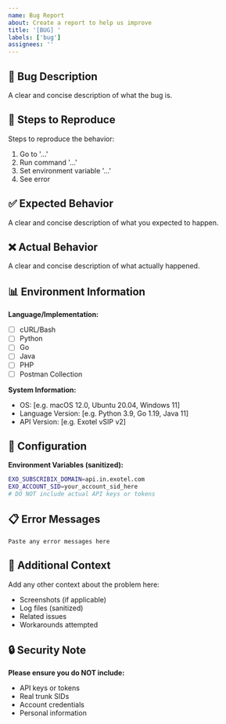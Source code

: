 ```yaml
---
name: Bug Report
about: Create a report to help us improve
title: '[BUG] '
labels: ['bug']
assignees: ''
---
```


## 🐛 Bug Description
A clear and concise description of what the bug is.

## 🔄 Steps to Reproduce
Steps to reproduce the behavior:
1. Go to '...'
2. Run command '...'
3. Set environment variable '...'
4. See error

## ✅ Expected Behavior
A clear and concise description of what you expected to happen.

## ❌ Actual Behavior
A clear and concise description of what actually happened.

## 📊 Environment Information
**Language/Implementation:**
- [ ] cURL/Bash
- [ ] Python
- [ ] Go
- [ ] Java
- [ ] PHP
- [ ] Postman Collection

**System Information:**
- OS: [e.g. macOS 12.0, Ubuntu 20.04, Windows 11]
- Language Version: [e.g. Python 3.9, Go 1.19, Java 11]
- API Version: [e.g. Exotel vSIP v2]

## 📝 Configuration
**Environment Variables (sanitized):**
```bash
EXO_SUBSCRIBIX_DOMAIN=api.in.exotel.com
EXO_ACCOUNT_SID=your_account_sid_here
# DO NOT include actual API keys or tokens
```

## 📋 Error Messages
```
Paste any error messages here
```

## 📎 Additional Context
Add any other context about the problem here:
- Screenshots (if applicable)
- Log files (sanitized)
- Related issues
- Workarounds attempted

## 🔒 Security Note
**Please ensure you do NOT include:**
- API keys or tokens
- Real trunk SIDs
- Account credentials
- Personal information
